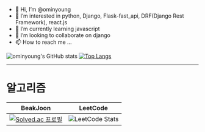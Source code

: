 - 👋 Hi, I’m @ominyoung
- 👀 I’m interested in python, Django, Flask-fast_api, DRF(Django Rest Framework), react.js
- 🌱 I’m currently learning javascript
- 💞️ I’m looking to collaborate on django
- 📫 How to reach me ...

<!---
ominyoung/ominyoung is a ✨ special ✨ repository because its `README.md` (this file) appears on your GitHub profile.
You can click the Preview link to take a look at your changes.
--->
![ominyoung's GitHub stats](https://github-readme-stats.vercel.app/api?username=ominyoung&show_icons=true&theme=radical)
[![Top Langs](https://github-readme-stats.vercel.app/api/top-langs/?username=ominyoung&layout=compact&theme=radical&langs_count=8)](https://github.com/anuraghazra/github-readme-stats)
<hr>
<h1>알고리즘</h1>

| BeakJoon | LeetCode |
| ------------ | ------------- |
| [![Solved.ac 프로필](http://mazassumnida.wtf/api/v2/generate_badge?boj=ohmj0907)](https://solved.ac/ohmj0907) | ![LeetCode Stats](https://leetcard.jacoblin.cool/ominyoung?theme=unicorn&font=Heebo)  |
